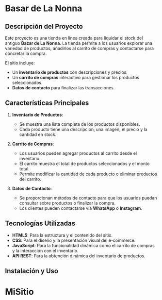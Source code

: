 # Basar de La Nonna

## Descripción del Proyecto
Este proyecto es una tienda en línea creada para liquidar el stock del antiguo **Bazar de La Nonna**. La tienda permite a los usuarios explorar una variedad de productos, añadirlos al carrito de compras y contactarse para concretar la compra.

El sitio incluye:
- Un **inventario de productos** con descripciones y precios.
- Un **carrito de compras** interactivo para gestionar los productos seleccionados.
- **Datos de contacto** para finalizar las transacciones.

## Características Principales

1. **Inventario de Productos**:
   - Se muestra una lista completa de los productos disponibles.
   - Cada producto tiene una descripción, una imagen, el precio y la cantidad en stock.

2. **Carrito de Compras**:
   - Los usuarios pueden agregar productos al carrito desde el inventario.
   - El carrito muestra el total de productos seleccionados y el monto total.
   - Permite modificar la cantidad de cada producto o eliminar productos del carrito.

3. **Datos de Contacto**:
   - Se proporcionan métodos de contacto para que los usuarios puedan consultar sobre productos o finalizar la compra.
   - Los clientes pueden contactarse vía **WhatsApp** o **Instagram**.

## Tecnologías Utilizadas

- **HTML5**: Para la estructura y el contenido del sitio.
- **CSS**: Para el diseño y la presentación visual del e-commerce.
- **JavaScript**: Para la funcionalidad dinámica como el carrito de compras y la interacción con el inventario.
- **API REST**: Para la obtención dinámica del inventario de productos.

## Instalación y Uso


# MiSitio
